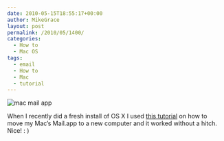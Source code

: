 ```yaml
---
date: 2010-05-15T18:55:17+00:00
author: MikeGrace
layout: post
permalink: /2010/05/1400/
categories:
  - How to
  - Mac OS
tags:
  - email
  - How to
  - Mac
  - tutorial
---
```

![mac mail app](https://mikegrace.s3.amazonaws.com/geek-blog/mac-mail.png)
  
When I recently did a fresh install of OS X I used [this tutorial](http://www.ehow.com/how_2269704_apple-mail-settings-email-mac.html) on how to move my Mac&#8217;s Mail.app to a new computer and it worked without a hitch. Nice! : )